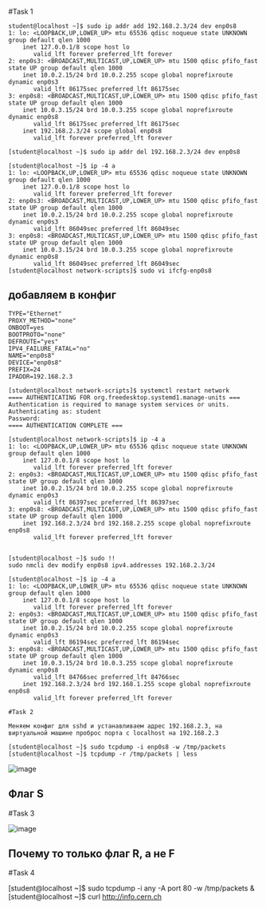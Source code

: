 #Task 1

    student@localhost ~]$ sudo ip addr add 192.168.2.3/24 dev enp0s8
    1: lo: <LOOPBACK,UP,LOWER_UP> mtu 65536 qdisc noqueue state UNKNOWN group default qlen 1000
        inet 127.0.0.1/8 scope host lo
           valid_lft forever preferred_lft forever
    2: enp0s3: <BROADCAST,MULTICAST,UP,LOWER_UP> mtu 1500 qdisc pfifo_fast state UP group default qlen 1000
        inet 10.0.2.15/24 brd 10.0.2.255 scope global noprefixroute dynamic enp0s3
           valid_lft 86175sec preferred_lft 86175sec
    3: enp0s8: <BROADCAST,MULTICAST,UP,LOWER_UP> mtu 1500 qdisc pfifo_fast state UP group default qlen 1000
        inet 10.0.3.15/24 brd 10.0.3.255 scope global noprefixroute dynamic enp0s8
           valid_lft 86175sec preferred_lft 86175sec
        inet 192.168.2.3/24 scope global enp0s8
           valid_lft forever preferred_lft forever
           
    [student@localhost ~]$ sudo ip addr del 192.168.2.3/24 dev enp0s8
    
    [student@localhost ~]$ ip -4 a
    1: lo: <LOOPBACK,UP,LOWER_UP> mtu 65536 qdisc noqueue state UNKNOWN group default qlen 1000
        inet 127.0.0.1/8 scope host lo
           valid_lft forever preferred_lft forever
    2: enp0s3: <BROADCAST,MULTICAST,UP,LOWER_UP> mtu 1500 qdisc pfifo_fast state UP group default qlen 1000
        inet 10.0.2.15/24 brd 10.0.2.255 scope global noprefixroute dynamic enp0s3
           valid_lft 86049sec preferred_lft 86049sec
    3: enp0s8: <BROADCAST,MULTICAST,UP,LOWER_UP> mtu 1500 qdisc pfifo_fast state UP group default qlen 1000
        inet 10.0.3.15/24 brd 10.0.3.255 scope global noprefixroute dynamic enp0s8
           valid_lft 86049sec preferred_lft 86049sec
    [student@localhost network-scripts]$ sudo vi ifcfg-enp0s8


## добавляем в конфиг

    TYPE="Ethernet"
    PROXY_METHOD="none"
    ONBOOT=yes
    BOOTPROTO="none"
    DEFROUTE="yes"
    IPV4_FAILURE_FATAL="no"
    NAME="enp0s8"
    DEVICE="enp0s8"
    PREFIX=24
    IPADDR=192.168.2.3
     
    [student@localhost network-scripts]$ systemctl restart network
    ==== AUTHENTICATING FOR org.freedesktop.systemd1.manage-units ===
    Authentication is required to manage system services or units.
    Authenticating as: student
    Password:
    ==== AUTHENTICATION COMPLETE ===
    
    [student@localhost network-scripts]$ ip -4 a
    1: lo: <LOOPBACK,UP,LOWER_UP> mtu 65536 qdisc noqueue state UNKNOWN group default qlen 1000
        inet 127.0.0.1/8 scope host lo
           valid_lft forever preferred_lft forever
    2: enp0s3: <BROADCAST,MULTICAST,UP,LOWER_UP> mtu 1500 qdisc pfifo_fast state UP group default qlen 1000
        inet 10.0.2.15/24 brd 10.0.2.255 scope global noprefixroute dynamic enp0s3
           valid_lft 86397sec preferred_lft 86397sec
    3: enp0s8: <BROADCAST,MULTICAST,UP,LOWER_UP> mtu 1500 qdisc pfifo_fast state UP group default qlen 1000
        inet 192.168.2.3/24 brd 192.168.2.255 scope global noprefixroute enp0s8
           valid_lft forever preferred_lft forever
    
    
    [student@localhost ~]$ sudo !!
    sudo nmcli dev modify enp0s8 ipv4.addresses 192.168.2.3/24
    
    [student@localhost ~]$ ip -4 a
    1: lo: <LOOPBACK,UP,LOWER_UP> mtu 65536 qdisc noqueue state UNKNOWN group default qlen 1000
        inet 127.0.0.1/8 scope host lo
           valid_lft forever preferred_lft forever
    2: enp0s3: <BROADCAST,MULTICAST,UP,LOWER_UP> mtu 1500 qdisc pfifo_fast state UP group default qlen 1000
        inet 10.0.2.15/24 brd 10.0.2.255 scope global noprefixroute dynamic enp0s3
           valid_lft 86194sec preferred_lft 86194sec
    3: enp0s8: <BROADCAST,MULTICAST,UP,LOWER_UP> mtu 1500 qdisc pfifo_fast state UP group default qlen 1000
        inet 10.0.3.15/24 brd 10.0.3.255 scope global noprefixroute dynamic enp0s8
           valid_lft 84766sec preferred_lft 84766sec
        inet 192.168.2.3/24 brd 192.168.1.255 scope global noprefixroute enp0s8
           valid_lft forever preferred_lft forever
           
    #Task 2
    
    Меняем конфиг для sshd и устанавливаем адрес 192.168.2.3, на виртуальной машине проброс порта с localhost на 192.168.2.3
    
    [student@localhost ~]$ sudo tcpdump -i enp0s8 -w /tmp/packets
    [student@localhost ~]$ tcpdump -r /tmp/packets | less
    
![image](https://user-images.githubusercontent.com/95036373/147507829-ef3e57e5-1e4e-4ce0-ac82-f35efef94253.png)
## Флаг S

#Task 3

![image](https://user-images.githubusercontent.com/95036373/147507665-ef924800-95dc-4961-8ab1-7316208d61d4.png)

## Почему то только флаг R, а не F

#Task 4

[student@localhost ~]$ sudo tcpdump -i any -A port 80 -w /tmp/packets &
[student@localhost ~]$ curl http://info.cern.ch

